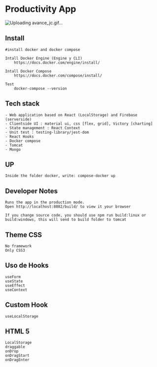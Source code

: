 # Productivity App


![Uploading avance_jc.gif…]()


## Install
    #install docker and docker compose

    Intall Docker Engine (Engine y CLI)
        https://docs.docker.com/engine/install/

    Intall Docker Compose
        https://docs.docker.com/compose/install/

    Test
        docker-compose --version

## Tech stack

    - Web application based on React (LocalStorage) and Firebase (serverside)
    - Clientside UI : material ui, css [flex, grid], Victory [charting] 
    - State management : React Context
    - Unit test : testing-library/jest-dom
    - React Hooks
    - Docker compose
    - Tomcat
    - Mongo

## UP
    
    Inside the folder docker, write: compose-docker up

## Developer Notes
    
    Runs the app in the production mode.
    Open http://localhost:8082/build/ to view it your browser

    If you change source code, you should use npm run build:linux or build:windows, this will send to build folder to tomcat

## Theme CSS
    
    No framework
    Only CSS3

## Uso de Hooks
    
    useForm
    useState
    useEffect
    useContext

## Custom Hook

    useLocalStorage    

## HTML 5
    LocalStorage
    draggable
    onDrop
    onDragStart
    onDragEnter

